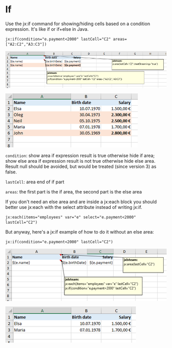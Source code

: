 # If

Use the jx:if command for showing/hiding cells based on a condition expression. It's like if or if+else in Java.

```
jx:if(condition="e.payment<2000" lastCell="C2" areas=["A2:C2","A3:C3"])
```

![template](img/if-1.png)

![result](img/if-2.png)

`condition`: show area if expression result is true otherwise hide if area;
show else area if expression result is not true otherwise hide else area.
Result null should be avoided, but would be treated (since version 3) as false.

`lastCell`: area end of if part

`areas`: the first part is the if area, the second part is the else area

If you don't need an else area and are inside a jx:each block you should better use jx:each with the select attribute
instead of writing jx:if.

```
jx:each(items="employees" var="e" select="e.payment<2000" lastCell="C2")
```

But anyway, here's a jx:if example of how to do it without an else area:

```
jx:if(condition="e.payment<2000" lastCell="C2")
```

![template](img/if-3.png)

![result](img/if-4.png)
